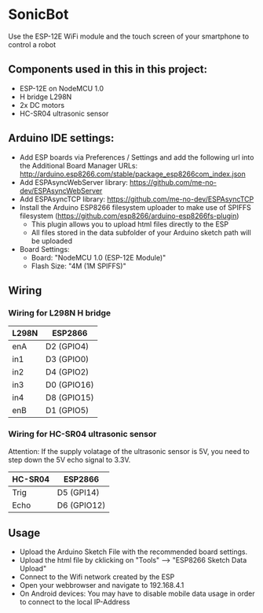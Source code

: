 # SonicBot

Use the ESP-12E WiFi module and the touch screen of your smartphone to control a robot


## Components used in this in this project:
- ESP-12E on NodeMCU 1.0
- H bridge L298N
- 2x DC motors
- HC-SR04 ultrasonic sensor

## Arduino IDE settings:
- Add ESP boards via Preferences / Settings and add the following url into the Additional Board Manager URLs:  http://arduino.esp8266.com/stable/package_esp8266com_index.json
- Add ESPAsyncWebServer library: https://github.com/me-no-dev/ESPAsyncWebServer
- Add ESPAsyncTCP library: https://github.com/me-no-dev/ESPAsyncTCP
- Install the Arduino ESP8266 filesystem uploader to make use of SPIFFS filesystem (https://github.com/esp8266/arduino-esp8266fs-plugin)
    - This plugin allows you to upload html files directly to the ESP
    - All files stored in the data subfolder of your Arduino sketch path will be uploaded   
- Board Settings:
    - Board: "NodeMCU 1.0 (ESP-12E Module)"
    - Flash Size: "4M (1M SPIFFS)"

## Wiring

### Wiring for L298N H bridge

L298N | ESP2866
------|-------------
enA   | D2  (GPIO4)
in1   | D3  (GPIO0)
in2   | D4  (GPIO2)
in3   | D0  (GPIO16)
in4   | D8  (GPIO15)
enB   | D1  (GPIO5)

### Wiring for HC-SR04 ultrasonic sensor

Attention: If the supply volatage of the ultrasonic sensor is 5V, you need to step down the 5V echo signal to 3.3V. 

HC-SR04 | ESP2866
--------|-------------
Trig    | D5  (GPI14)
Echo    | D6  (GPIO12) 

## Usage

- Upload the Arduino Sketch File with the recommended board settings.
- Upload the html file by cklicking on "Tools" --> "ESP8266 Sketch Data Upload"
- Connect to the Wifi network created by the ESP
- Open your webbrowser and navigate to 192.168.4.1
- On Android devices: You may have to disable mobile data usage in order to connect to the local IP-Address
